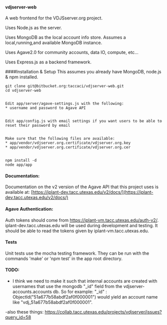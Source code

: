#### vdjserver-web
A web frontend for the VDJSserver.org project.

Uses Node.js as the server.

Uses MongoDB as the local account info store. Assumes a local,running,and available MongoDB instance.

Uses Agave2.0 for community accounts, data IO, compute, etc...

Uses Express.js as a backend framework.

####Installation & Setup
This assumes you already have MongoDB, node.js & npm installed.

```
git clone git@bitbucket.org:taccaci/vdjserver-web.git
cd vdjserver-web


Edit app/server/agave-settings.js with the following:
* username and password to Agave API


Edit app/config.js with email settings if you want users to be able to reset their password by email


Make sure that the following files are available:
* app/vendor/vdjserver.org.certificate/vdjserver.org.key
* app/vendor/vdjserver.org.certificate/vdjserver.org.cer


npm install -d
node app/app
```

#### Documentation:
Documentation on the v2 version of the Agave API that this project uses is available at: [https://iplant-dev.tacc.utexas.edu/v2/docs/](https://iplant-dev.tacc.utexas.edu/v2/docs/)

#### Agave Authentication:
Auth tokens should come from https://iplant-vm.tacc.utexas.edu/auth-v2/.
iplant-dev.tacc.utexas.edu will be used during development and testing. It should be able to read the tokens given by iplant-vm.tacc.utexas.edu.

#### Tests
Unit tests use the mocha testing framework. They can be run with the commands 'make' or 'npm test' in the app root directory.

#### TODO:
- I think we need to make it such that internal accounts are created with usernames that use the mongodb "_id" field from the vdjserver-accounts.accounts db. So for example: "_id" : ObjectId("51a677b58abdf2af0f000001") would yield an account name like "vdj_51a677b58abdf2af0f000001". 

-also these things: https://collab.tacc.utexas.edu/projects/vdjserver/issues?query_id=58
